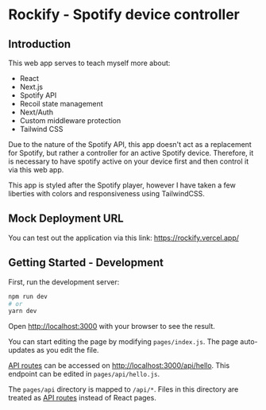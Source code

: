 # Rockify - Spotify device controller

## Introduction

This web app serves to teach myself more about:

- React
- Next.js
- Spotify API
- Recoil state management
- Next/Auth
- Custom middleware protection
- Tailwind CSS

Due to the nature of the Spotify API, this app doesn't act as a replacement for Spotify, but rather a controller for an active Spotify device. Therefore, it is necessary to have spotify active on your device first and then control it via this web app.

This app is styled after the Spotify player, however I have taken a few liberties with colors and responsiveness using TailwindCSS.

## Mock Deployment URL

You can test out the application via this link: https://rockify.vercel.app/

## Getting Started - Development

First, run the development server:

```bash
npm run dev
# or
yarn dev
```

Open [http://localhost:3000](http://localhost:3000) with your browser to see the result.

You can start editing the page by modifying `pages/index.js`. The page auto-updates as you edit the file.

[API routes](https://nextjs.org/docs/api-routes/introduction) can be accessed on [http://localhost:3000/api/hello](http://localhost:3000/api/hello). This endpoint can be edited in `pages/api/hello.js`.

The `pages/api` directory is mapped to `/api/*`. Files in this directory are treated as [API routes](https://nextjs.org/docs/api-routes/introduction) instead of React pages.
